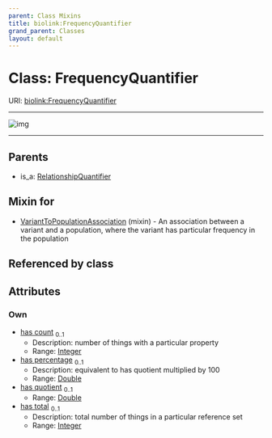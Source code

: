 ```yaml
---
parent: Class Mixins
title: biolink:FrequencyQuantifier
grand_parent: Classes
layout: default
---
```


# Class: FrequencyQuantifier




URI: [biolink:FrequencyQuantifier](https://w3id.org/biolink/vocab/FrequencyQuantifier)


---

![img](https://yuml.me/diagram/nofunky;dir:TB/class/[RelationshipQuantifier],[VariantToPopulationAssociation]uses%20-.-%3E[FrequencyQuantifier%7Chas_count:integer%20%3F;has_total:integer%20%3F;has_quotient:double%20%3F;has_percentage:double%20%3F],[RelationshipQuantifier]%5E-[FrequencyQuantifier],[VariantToPopulationAssociation])

---


## Parents

 *  is_a: [RelationshipQuantifier](RelationshipQuantifier.md)

## Mixin for

 * [VariantToPopulationAssociation](VariantToPopulationAssociation.md) (mixin)  - An association between a variant and a population, where the variant has particular frequency in the population

## Referenced by class


## Attributes


### Own

 * [has count](has_count.md)  <sub>0..1</sub>
     * Description: number of things with a particular property
     * Range: [Integer](types/Integer.md)
 * [has percentage](has_percentage.md)  <sub>0..1</sub>
     * Description: equivalent to has quotient multiplied by 100
     * Range: [Double](types/Double.md)
 * [has quotient](has_quotient.md)  <sub>0..1</sub>
     * Range: [Double](types/Double.md)
 * [has total](has_total.md)  <sub>0..1</sub>
     * Description: total number of things in a particular reference set
     * Range: [Integer](types/Integer.md)
